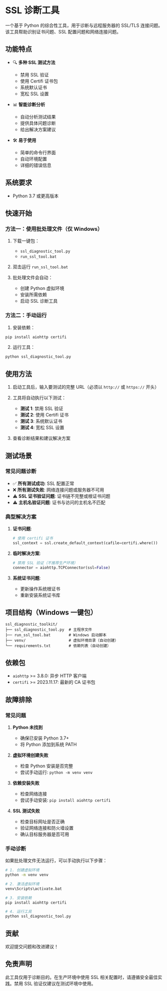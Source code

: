 # SSL 诊断工具

一个基于 Python 的综合性工具，用于诊断与远程服务器的 SSL/TLS 连接问题。该工具帮助识别证书问题、SSL 配置问题和网络连接问题。

## 功能特点

- 🔍 **多种 SSL 测试方法**
  - 禁用 SSL 验证
  - 使用 Certifi 证书包
  - 系统默认证书
  - 宽松 SSL 设置

- 📊 **智能诊断分析**
  - 自动分析测试结果
  - 提供具体问题诊断
  - 给出解决方案建议

- 🛠️ **易于使用**
  - 简单的命令行界面
  - 自动环境配置
  - 详细的错误信息

## 系统要求

- Python 3.7 或更高版本

## 快速开始

### 方法一：使用批处理文件（仅 Windows）

1. 下载一键包：
   - `ssl_diagnostic_tool.py`
   - `run_ssl_tool.bat`

2. 双击运行 `run_ssl_tool.bat`

3. 批处理文件会自动：
   - 创建 Python 虚拟环境
   - 安装所需依赖
   - 启动 SSL 诊断工具

### 方法二：手动运行

1. 安装依赖：
```bash
pip install aiohttp certifi
```

2. 运行工具：
```bash
python ssl_diagnostic_tool.py
```

## 使用方法

1. 启动工具后，输入要测试的完整 URL（必须以 `http://` 或 `https://` 开头）

2. 工具将自动执行以下测试：
   - **测试 1**: 禁用 SSL 验证
   - **测试 2**: 使用 Certifi 证书
   - **测试 3**: 系统默认证书
   - **测试 4**: 宽松 SSL 设置

3. 查看诊断结果和建议解决方案

## 测试场景

### 常见问题诊断

- ✅ **所有测试成功**: SSL 配置正常
- ❌ **所有测试失败**: 网络连接问题或服务器不可用
- ⚠️ **SSL 证书验证问题**: 证书链不完整或根证书问题
- ⚠️ **主机名验证问题**: 证书与访问的主机名不匹配

### 典型解决方案

1. **证书问题**:
   ```python
   # 使用 certifi 证书
   ssl_context = ssl.create_default_context(cafile=certifi.where())
   ```

2. **临时解决方案**:
   ```python
   # 禁用 SSL 验证（不推荐生产环境）
   connector = aiohttp.TCPConnector(ssl=False)
   ```

3. **系统证书问题**:
   - 更新操作系统根证书
   - 重新安装系统证书库

## 项目结构（Windows 一键包）

```
ssl_diagnostic_toolkit/
├── ssl_diagnostic_tool.py  # 主程序文件
├── run_ssl_tool.bat        # Windows 启动脚本
├── venv/                   # 虚拟环境目录（自动创建）
└── requirements.txt        # 依赖列表（自动创建）
```

## 依赖包

- `aiohttp` >= 3.8.0: 异步 HTTP 客户端
- `certifi` >= 2023.11.17: 最新的 CA 证书包

## 故障排除

### 常见问题

1. **Python 未找到**
   - 确保已安装 Python 3.7+
   - 将 Python 添加到系统 PATH

2. **虚拟环境创建失败**
   - 检查 Python 安装是否完整
   - 尝试手动运行: `python -m venv venv`

3. **依赖安装失败**
   - 检查网络连接
   - 尝试手动安装: `pip install aiohttp certifi`

4. **SSL 测试失败**
   - 检查目标网址是否正确
   - 验证网络连接和防火墙设置
   - 确认目标服务器是否可用

### 手动诊断

如果批处理文件无法运行，可以手动执行以下步骤：

```bash
# 1. 创建虚拟环境
python -m venv venv

# 2. 激活虚拟环境
venv\Scripts\activate.bat

# 3. 安装依赖
pip install aiohttp certifi

# 4. 运行工具
python ssl_diagnostic_tool.py
```

## 贡献

欢迎提交问题和改进建议！

## 免责声明

此工具仅用于诊断目的。在生产环境中使用 SSL 相关配置时，请遵循安全最佳实践。禁用 SSL 验证仅建议在测试环境中使用。

